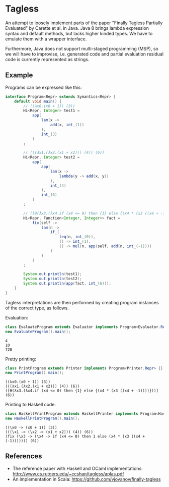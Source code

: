 Tagless
===

An attempt to loosely implement parts of the paper "Finally Tagless Partially Evaluated" by Carette et al.
in Java. Java 8 brings lambda expression syntax and default methods, but lacks higher kinded types. We have to emulate them with a wrapper interface.

Furthermore, Java does not support multi-staged programming (MSP), so we will have to improvise, i.e. generated code and partial evaluation residual code is currently represented as strings.

Example
---

Programs can be expressed like this:
```Java
interface Program<Repr> extends Symantics<Repr> {
    default void main() {
        // ((λx0.(x0 + 1)) (3))
        Hi<Repr, Integer> test1 =
            app(
                lam(x ->
                    add(x, int_(1))
                ),
                int_(3)
            )
        ;

        // (((λx1.(λx2.(x1 + x2))) (4)) (6))
        Hi<Repr, Integer> test2 =
            app(
                app(
                    lam(x ->
                        lambda(y -> add(x, y))
                    ),
                    int_(4)
                ),
                int_(6)
            )
        ;

        // ([θ(λx3.(λx4.if (x4 <= 0) then {1} else {(x4 * (x3 ((x4 + -1))))}))] (6))
        Hi<Repr, Function<Integer, Integer>> fact =
            fix(self ->
                lam(n ->
                    if_(
                        leq(n, int_(0)),
                        () -> int_(1),
                        () -> mul(n, app(self, add(n, int_(-1))))
                    )
                )
            )
        ;

        System.out.println(test1);
        System.out.println(test2);
        System.out.println(app(fact, int_(6)));
    }
}
```
Tagless interpretations are then performed by creating program instances of the correct type, as follows.

Evaluation:
```Java
class EvaluateProgram extends Evaluator implements Program<Evaluator.Repr> {}
new EvaluateProgram().main();
```
```
4
10
720
```
Pretty printing:
```Java
class PrintProgram extends Printer implements Program<Printer.Repr> {}
new PrintProgram().main();
```
```
((λx0.(x0 + 1)) (3))
(((λx1.(λx2.(x1 + x2))) (4)) (6))
([θ(λx3.(λx4.if (x4 <= 0) then {1} else {(x4 * (x3 ((x4 + -1))))}))] (6))
```

Printing to Haskell code:
```Java
class HaskellPrintProgram extends HaskellPrinter implements Program<HaskellPrinter.Repr> {}
new HaskellPrintProgram().main();
```
```
((\x0 -> (x0 + 1)) (3))
(((\x1 -> (\x2 -> (x1 + x2))) (4)) (6))
(fix (\x3 -> (\x4 -> if (x4 <= 0) then 1 else (x4 * (x3 ((x4 + (-1))))))) (6))
```

References
---

* The reference paper with Haskell and OCaml implementations: http://www.cs.rutgers.edu/~ccshan/tagless/aplas.pdf
* An implementation in Scala: https://github.com/vjovanov/finally-tagless
